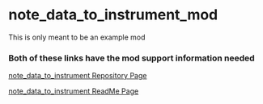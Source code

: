 # note_data_to_instrument_mod

<p>This is only meant to be an example mod</p>

<h3>Both of these links have the mod support information needed</h3>

<a href="https://github.com/Daniel-Hanrahan-Tools-and-Games/note_data_to_instrument">note_data_to_instrument Repository Page</a>

<a href="https://daniel-hanrahan-tools-and-games.github.io/note_data_to_instrument/">note_data_to_instrument ReadMe Page</a>
